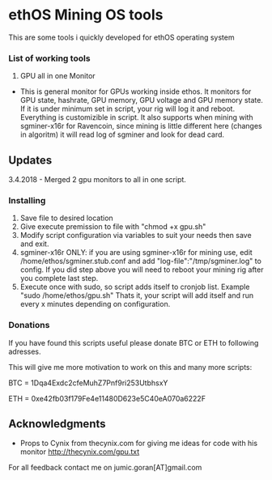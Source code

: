 # ethOS Mining OS tools 

This are some tools i quickly developed for ethOS operating system

### List of working tools

1. GPU all in one Monitor
  - This is general monitor for GPUs working inside ethos. It monitors for GPU state, hashrate, GPU memory, GPU voltage and GPU memory state. If it is under minimum set in script, your rig will log it and reboot. Everything is customizible in script. It also supports when mining with sgminer-x16r for Ravencoin, since mining is little different here (changes in algoritm) it will read log of sgminer and look for dead card.


## Updates

3.4.2018 - Merged 2 gpu monitors to all in one script.

### Installing

1. Save file to desired location
2. Give execute premission to file with "chmod +x gpu.sh"
3. Modify script configuration via variables to suit your needs then save and exit.
4. sgminer-x16r ONLY: if you are using sgminer-x16r for mining use, edit /home/ethos/sgminer.stub.conf and add "log-file":"/tmp/sgminer.log" to config.
If you did step above you will need to reboot your mining rig after you complete last step.
5. Execute once with sudo, so script adds itself to cronjob list. 
Example "sudo /home/ethos/gpu.sh"
Thats it, your script will add itself and run every x minutes depending on configuration.

### Donations

If you have found this scripts useful please donate BTC or ETH to following adresses.

This will give me more motivation to work on this and many more scripts:

BTC = 1Dqa4Exdc2cfeMuhZ7Pnf9ri253UtbhsxY

ETH = 0xe42fb03f179Fe4e11480D623e5C40eA070a6222F

## Acknowledgments

* Props to Cynix from thecynix.com for giving me ideas for code with his monitor http://thecynix.com/gpu.txt


For all feedback contact me on jumic.goran[AT]gmail.com
